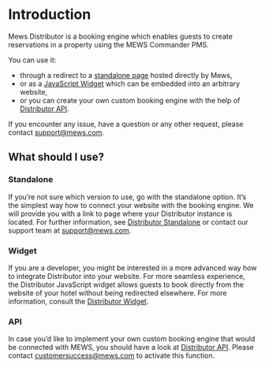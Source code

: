 # Introduction

Mews Distributor is a booking engine which enables guests to create reservations in a property using the MEWS Commander PMS.

You can use it:
* through a redirect to a [standalone page](./README.md#standalone) hosted directly by Mews,
* or as a [JavaScript Widget](./README.md#widget) which can be embedded into an arbitrary website,
* or you can create your own custom booking engine with the help of [Distributor API](./README.md#api).

If you encounter any issue, have a question or any other request, please contact [support@mews.com](mailto:support@mews.com).

## What should I use?

### Standalone

If you’re not sure which version to use, go with the standalone option. It’s the simplest way how to connect your website with the booking engine. We will provide you with a link to page where your Distributor instance is located. For further information, see [Distributor Standalone](./distributor-standalone/README.md) or contact our support team at [support@mews.com](mailto:support@mews.com).

### Widget

If you are a developer, you might be interested in a more advanced way how to integrate Distributor into your website. For more seamless experience, the Distributor JavaScript widget allows guests to book directly from the website of your hotel without being redirected elsewhere. For more information, consult the [Distributor Widget](./distributor-widget).

### API

In case you’d like to implement your own custom booking engine that would be connected with MEWS, you should have a look at [Distributor API](./distributor-api-v1). Please contact [customersuccess@mews.com](mailto:customersuccess@mews.com) to activate this function.
